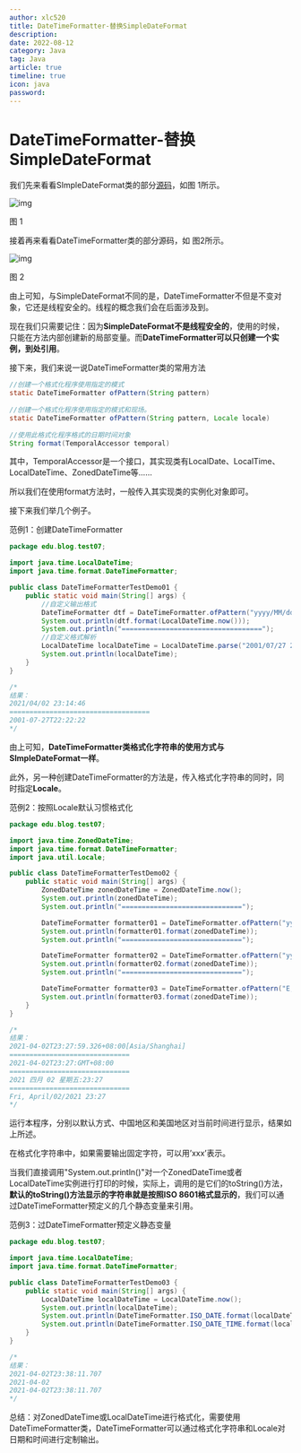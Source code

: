 ```yaml
---
author: xlc520
title: DateTimeFormatter-替换SimpleDateFormat
description: 
date: 2022-08-12
category: Java
tag: Java
article: true
timeline: true
icon: java
password: 
---
```




# DateTimeFormatter-替换SimpleDateFormat

我们先来看看SImpleDateFormat类的部分[源码](https://so.csdn.net/so/search?q=源码&spm=1001.2101.3001.7020)，如图 1所示。

![img](E:\source\blogImage\20210502205438290.png)

图 1

接着再来看看DateTimeFormatter类的部分源码，如 图2所示。

![img](E:\source\blogImage\20210502205459779.png)

图 2

由上可知，与SimpleDateFormat不同的是，DateTimeFormatter不但是不变对象，它还是线程安全的。线程的概念我们会在后面涉及到。

现在我们只需要记住：因为**SimpleDateFormat不是线程安全的**，使用的时候，只能在方法内部创建新的局部变量。而**DateTimeFormatter可以只创建一个实例，到处引用**。

接下来，我们来说一说DateTimeFormatter类的常用方法

```java
//创建一个格式化程序使用指定的模式
static DateTimeFormatter ofPattern(String pattern) 
  
//创建一个格式化程序使用指定的模式和现场。
static DateTimeFormatter ofPattern(String pattern, Locale locale) 
 
//使用此格式化程序格式的日期时间对象
String format(TemporalAccessor temporal) 
```

其中，TemporalAccessor是一个接口，其实现类有LocalDate、LocalTime、LocalDateTime、ZonedDateTime等……

所以我们在使用format方法时，一般传入其实现类的实例化对象即可。

接下来我们举几个例子。

范例1：创建DateTimeFormatter

```java
package edu.blog.test07;

import java.time.LocalDateTime;
import java.time.format.DateTimeFormatter;

public class DateTimeFormatterTestDemo01 {
    public static void main(String[] args) {
        //自定义输出格式
        DateTimeFormatter dtf = DateTimeFormatter.ofPattern("yyyy/MM/dd HH:mm:ss");
        System.out.println(dtf.format(LocalDateTime.now()));
        System.out.println("===================================");
        //自定义格式解析
        LocalDateTime localDateTime = LocalDateTime.parse("2001/07/27 22:22:22", dtf);
        System.out.println(localDateTime);
    }
}

/*
结果：
2021/04/02 23:14:46
===================================
2001-07-27T22:22:22
*/
```

由上可知，**DateTimeFormatter类格式化字符串的使用方式与SImpleDateFormat一样**。

此外，另一种创建DateTimeFormatter的方法是，传入格式化字符串的同时，同时指定**Locale**。

范例2：按照Locale默认习惯格式化

```java
package edu.blog.test07;

import java.time.ZonedDateTime;
import java.time.format.DateTimeFormatter;
import java.util.Locale;

public class DateTimeFormatterTestDemo02 {
    public static void main(String[] args) {
        ZonedDateTime zonedDateTime = ZonedDateTime.now();
        System.out.println(zonedDateTime);
        System.out.println("==============================");

        DateTimeFormatter formatter01 = DateTimeFormatter.ofPattern("yyyy-MM-dd'T'HH:mm:ZZZZ");
        System.out.println(formatter01.format(zonedDateTime));
        System.out.println("==============================");

        DateTimeFormatter formatter02 = DateTimeFormatter.ofPattern("yyyy MMM dd EE:HH:mm", Locale.CHINA);
        System.out.println(formatter02.format(zonedDateTime));
        System.out.println("==============================");

        DateTimeFormatter formatter03 = DateTimeFormatter.ofPattern("E, MMMM/dd/yyyy HH:mm", Locale.US);
        System.out.println(formatter03.format(zonedDateTime));
    }
}

/*
结果：
2021-04-02T23:27:59.326+08:00[Asia/Shanghai]
==============================
2021-04-02T23:27:GMT+08:00
==============================
2021 四月 02 星期五:23:27
==============================
Fri, April/02/2021 23:27
*/
```

运行本程序，分别以默认方式、中国地区和美国地区对当前时间进行显示，结果如上所述。

在格式化字符串中，如果需要输出固定字符，可以用’xxx’表示。

当我们直接调用"System.out.println()"对一个ZonedDateTime或者LocalDateTime实例进行打印的时候，实际上，调用的是它们的toString()方法，**默认的toString()方法显示的字符串就是按照ISO 8601格式显示的**，我们可以通过DateTimeFormatter预定义的几个静态变量来引用。

范例3：过DateTimeFormatter预定义静态变量

```java
package edu.blog.test07;

import java.time.LocalDateTime;
import java.time.format.DateTimeFormatter;

public class DateTimeFormatterTestDemo03 {
    public static void main(String[] args) {
        LocalDateTime localDateTime = LocalDateTime.now();
        System.out.println(localDateTime);
        System.out.println(DateTimeFormatter.ISO_DATE.format(localDateTime));
        System.out.println(DateTimeFormatter.ISO_DATE_TIME.format(localDateTime));
    }
}

/*
结果：
2021-04-02T23:38:11.707
2021-04-02
2021-04-02T23:38:11.707
*/
```

总结：对ZonedDateTime或LocalDateTime进行格式化，需要使用DateTimeFormatter类，DateTimeFormatter可以通过格式化字符串和Locale对日期和时间进行定制输出。